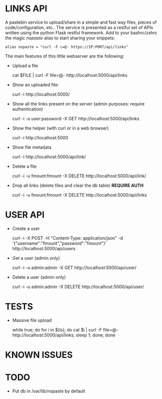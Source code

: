 LINKS API
====
A pastebin service to upload/share in a simple and fast way files, pieces of code/configuration,
etc..
The service is presented as a restful set of APIs written using the python Flask restful framework.
Add to your bashrc/zshrc the magic _nopaste_ alias to start sharing your snippets:

    alias nopaste = "curl -F c=@- https://IP:PORT/api/links"

The main features of this little webserver are the following:


* Upload a file

    cat $FILE | curl -F file=@- http://localhost:5000/api/links

* Show an uploaded file:

    curl -i http://localhost:5000/<URL>

* Show all the links present on the server (admin purposes: require authentication)

    curl -i -u user:password -X GET http://localhost:5000/api/links

* Show the helper (with curl or in a web browser)

    curl -i http://localhost:5000

* Show file metadata 

    curl -i http://localhost:5000/api/link/<ID>

* Delete a file

     curl -i -u fmount:fmount -X DELETE http://localhost:5000/api/link/<ID>


* Drop all links (delete files and clear the db table) **REQUIRE AUTH**

    curl -i -u fmount:fmount -X DELETE http://localhost:5000/api/links


USER API
===

* Create a user

    curl -i -X POST -H "Content-Type: application/json" -d '{"username":"fmount","password":"fmount"}' http://localhost:5000/api/users

* Get a user (admin only)

    curl -i -u admin:admin -X GET http://localhost:5000/api/user/<ID>

* Delete a user (admin only)

    curl -i -u admin:admin -X DELETE http://localhost:5000/api/user/<ID>



TESTS
===

* Massive file upload

    while true; do for i in $(ls); do  cat $i | curl -F file=@- http://localhost:5000/api/links; sleep 1; done; done

KNOWN ISSUES
===


TODO
===
* Put db in /var/lib/nopaste by default

